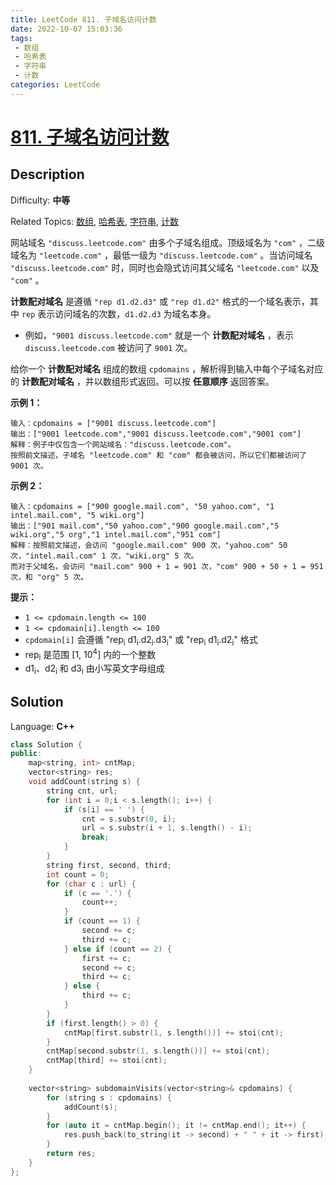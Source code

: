 ```yaml
---
title: LeetCode 811. 子域名访问计数
date: 2022-10-07 15:03:36
tags:
 - 数组
 - 哈希表
 - 字符串
 - 计数
categories: LeetCode
---
```


# [811\. 子域名访问计数](https://leetcode.cn/problems/subdomain-visit-count/)

## Description

Difficulty: **中等**  

Related Topics: [数组](https://leetcode.cn/tag/array/), [哈希表](https://leetcode.cn/tag/hash-table/), [字符串](https://leetcode.cn/tag/string/), [计数](https://leetcode.cn/tag/counting/)


网站域名 `"discuss.leetcode.com"` 由多个子域名组成。顶级域名为 `"com"` ，二级域名为 `"leetcode.com"` ，最低一级为 `"discuss.leetcode.com"` 。当访问域名 `"discuss.leetcode.com"` 时，同时也会隐式访问其父域名 `"leetcode.com"` 以及 `"com"` 。

**计数配对域名** 是遵循 `"rep d1.d2.d3"` 或 `"rep d1.d2"` 格式的一个域名表示，其中 `rep` 表示访问域名的次数，`d1.d2.d3` 为域名本身。

*   例如，`"9001 discuss.leetcode.com"` 就是一个 **计数配对域名** ，表示 `discuss.leetcode.com` 被访问了 `9001` 次。

给你一个 **计数配对域名** 组成的数组 `cpdomains` ，解析得到输入中每个子域名对应的 **计数配对域名** ，并以数组形式返回。可以按 **任意顺序** 返回答案。

**示例 1：**

```
输入：cpdomains = ["9001 discuss.leetcode.com"]
输出：["9001 leetcode.com","9001 discuss.leetcode.com","9001 com"]
解释：例子中仅包含一个网站域名："discuss.leetcode.com"。
按照前文描述，子域名 "leetcode.com" 和 "com" 都会被访问，所以它们都被访问了 9001 次。
```

**示例 2：**

```
输入：cpdomains = ["900 google.mail.com", "50 yahoo.com", "1 intel.mail.com", "5 wiki.org"]
输出：["901 mail.com","50 yahoo.com","900 google.mail.com","5 wiki.org","5 org","1 intel.mail.com","951 com"]
解释：按照前文描述，会访问 "google.mail.com" 900 次，"yahoo.com" 50 次，"intel.mail.com" 1 次，"wiki.org" 5 次。
而对于父域名，会访问 "mail.com" 900 + 1 = 901 次，"com" 900 + 50 + 1 = 951 次，和 "org" 5 次。
```

**提示：**

*   `1 <= cpdomain.length <= 100`
*   `1 <= cpdomain[i].length <= 100`
*   `cpdomain[i]` 会遵循 "rep<sub>i</sub> d1<sub>i</sub>.d2<sub>i</sub>.d3<sub>i</sub>" 或 "rep<sub>i</sub> d1<sub>i</sub>.d2<sub>i</sub>" 格式
*   rep<sub>i</sub> 是范围 [1, 10<sup>4</sup>] 内的一个整数
*   d1<sub>i</sub>、d2<sub>i</sub> 和 d3<sub>i</sub> 由小写英文字母组成


## Solution

Language: **C++**

```c++
class Solution {
public:
    map<string, int> cntMap;
    vector<string> res;
    void addCount(string s) {
        string cnt, url;
        for (int i = 0;i < s.length(); i++) {
            if (s[i] == ' ') {
                cnt = s.substr(0, i);
                url = s.substr(i + 1, s.length() - i);
                break;
            }
        }
        string first, second, third;
        int count = 0;
        for (char c : url) {
            if (c == '.') {
                count++;
            }
            if (count == 1) {
                second += c;
                third += c;
            } else if (count == 2) {
                first += c;
                second += c;
                third += c;
            } else {
                third += c;
            }
        }
        if (first.length() > 0) {
            cntMap[first.substr(1, s.length())] += stoi(cnt);
        }
        cntMap[second.substr(1, s.length())] += stoi(cnt);
        cntMap[third] += stoi(cnt);
    }
    
    vector<string> subdomainVisits(vector<string>& cpdomains) {
        for (string s : cpdomains) {
            addCount(s);
        }
        for (auto it = cntMap.begin(); it != cntMap.end(); it++) {
            res.push_back(to_string(it -> second) + " " + it -> first);
        }
        return res;
    }
};
```